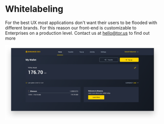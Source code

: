# Whitelabeling

For the best UX most applications don't want their users to be flooded with different brands. For this reason our front-end is customizable to Enterprises on a production level. Contact us at hello@tor.us to find out more

![Whitelabeling](../.gitbook/assets/whitelabeling.png)

